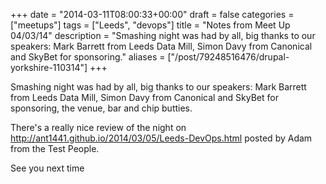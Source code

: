 +++
date = "2014-03-11T08:00:33+00:00"
draft = false
categories = ["meetups"]
tags = ["Leeds", "devops"]
title = "Notes from Meet Up 04/03/14"
description = "Smashing night was had by all, big thanks to our speakers: Mark Barrett from Leeds Data Mill, Simon Davy from Canonical and SkyBet for sponsoring."
aliases = ["/post/79248516476/drupal-yorkshire-110314"]
+++
<p>Smashing night was had by all, big thanks to our speakers: Mark Barrett from Leeds Data Mill, Simon Davy from Canonical and SkyBet for sponsoring, the venue, bar and chip butties.</p>
<p>There's a really nice review of the night on <a href="http://ant1441.github.io/2014/03/05/Leeds-DevOps.html">http://ant1441.github.io/2014/03/05/Leeds-DevOps.html</a>&nbsp;posted by Adam from the Test People.</p>
<p>See you next time</p>